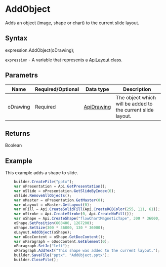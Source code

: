 # AddObject

Adds an object (image, shape or chart) to the current slide layout.

## Syntax

expression.AddObject(oDrawing);

`expression` - A variable that represents a [ApiLayout](../ApiLayout.md) class.

## Parametrs

| **Name** | **Required/Optional** | **Data type** | **Description** |
| ------------- | ------------- | ------------- | ------------- |
| oDrawing | Required | [ApiDrawing](../../ApiDrawing/ApiDrawing.md) | The object which will be added to the current slide layout. |

## Returns

Boolean

## Example

This example adds a shape to slide.

```javascript
	builder.CreateFile("pptx");
	var oPresentation = Api.GetPresentation();
	var oSlide = oPresentation.GetSlideByIndex(0);
	oSlide.RemoveAllObjects();
	var oMaster = oPresentation.GetMaster(0);
	var oLayout = oMaster.GetLayout(0);
	var oFill = Api.CreateSolidFill(Api.CreateRGBColor(255, 111, 61));
	var oStroke = Api.CreateStroke(0, Api.CreateNoFill());
	var oShape = Api.CreateShape("flowChartMagneticTape", 300 * 36000, 130 * 36000, oFill, oStroke);
	oShape.SetPosition(608400, 1267200);
	oShape.SetSize(300 * 36000, 130 * 36000);
	oLayout.AddObject(oShape);
	var oDocContent = oShape.GetDocContent();
	var oParagraph = oDocContent.GetElement(0);
	oParagraph.SetJc("left");
	oParagraph.AddText("This shape was added to the current layout.");
	builder.SaveFile("pptx", "AddObject.pptx");
	builder.CloseFile();
```